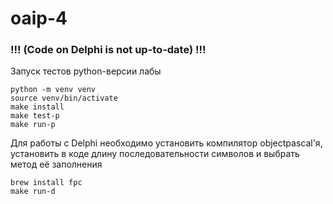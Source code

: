 # oaip-4
### !!! (Code on Delphi is not up-to-date) !!!

Запуск тестов python-версии лабы
```
python -m venv venv
source venv/bin/activate
make install
make test-p
make run-p
```

Для работы с Delphi необходимо установить компилятор objectpascal'я, установить в коде длину последовательности символов и выбрать метод её заполнения
```
brew install fpc
make run-d
```